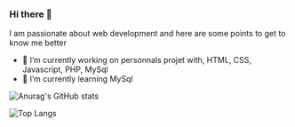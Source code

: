 ### Hi there 👋

I am passionate about web development and here are some points to get to know me better

- 🔭 I’m currently working on personnals projet with, HTML, CSS, Javascript, PHP, MySql
- 🌱 I’m currently learning MySql




![Anurag's GitHub stats](https://github-readme-stats.vercel.app/api?username=boris-picard&theme=react)

![Top Langs](https://github-readme-stats.vercel.app/api/top-langs/?username=boris-picard&layout=compact&theme=react)

